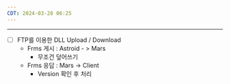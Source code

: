 ```yaml
---
CDT: 2024-03-28 06:25
---
```

---
- [ ] FTP를 이용한 DLL Upload / Download
	- Frms 게시 : Astroid - > Mars 
		- 무조건 덮어쓰기
	- Frms 응답 : Mars -> Client
		- Version 확인 후 처리
	

